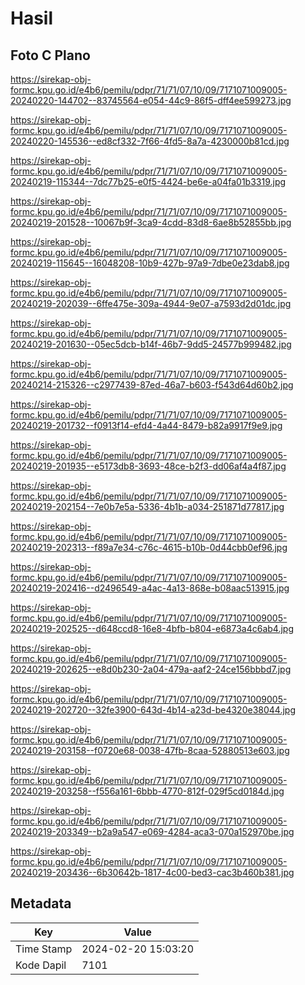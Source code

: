# Hasil

## Foto C Plano

https://sirekap-obj-formc.kpu.go.id/e4b6/pemilu/pdpr/71/71/07/10/09/7171071009005-20240220-144702--83745564-e054-44c9-86f5-dff4ee599273.jpg

https://sirekap-obj-formc.kpu.go.id/e4b6/pemilu/pdpr/71/71/07/10/09/7171071009005-20240220-145536--ed8cf332-7f66-4fd5-8a7a-4230000b81cd.jpg

https://sirekap-obj-formc.kpu.go.id/e4b6/pemilu/pdpr/71/71/07/10/09/7171071009005-20240219-115344--7dc77b25-e0f5-4424-be6e-a04fa01b3319.jpg

https://sirekap-obj-formc.kpu.go.id/e4b6/pemilu/pdpr/71/71/07/10/09/7171071009005-20240219-201528--10067b9f-3ca9-4cdd-83d8-6ae8b52855bb.jpg

https://sirekap-obj-formc.kpu.go.id/e4b6/pemilu/pdpr/71/71/07/10/09/7171071009005-20240219-115645--16048208-10b9-427b-97a9-7dbe0e23dab8.jpg

https://sirekap-obj-formc.kpu.go.id/e4b6/pemilu/pdpr/71/71/07/10/09/7171071009005-20240219-202039--6ffe475e-309a-4944-9e07-a7593d2d01dc.jpg

https://sirekap-obj-formc.kpu.go.id/e4b6/pemilu/pdpr/71/71/07/10/09/7171071009005-20240219-201630--05ec5dcb-b14f-46b7-9dd5-24577b999482.jpg

https://sirekap-obj-formc.kpu.go.id/e4b6/pemilu/pdpr/71/71/07/10/09/7171071009005-20240214-215326--c2977439-87ed-46a7-b603-f543d64d60b2.jpg

https://sirekap-obj-formc.kpu.go.id/e4b6/pemilu/pdpr/71/71/07/10/09/7171071009005-20240219-201732--f0913f14-efd4-4a44-8479-b82a9917f9e9.jpg

https://sirekap-obj-formc.kpu.go.id/e4b6/pemilu/pdpr/71/71/07/10/09/7171071009005-20240219-201935--e5173db8-3693-48ce-b2f3-dd06af4a4f87.jpg

https://sirekap-obj-formc.kpu.go.id/e4b6/pemilu/pdpr/71/71/07/10/09/7171071009005-20240219-202154--7e0b7e5a-5336-4b1b-a034-251871d77817.jpg

https://sirekap-obj-formc.kpu.go.id/e4b6/pemilu/pdpr/71/71/07/10/09/7171071009005-20240219-202313--f89a7e34-c76c-4615-b10b-0d44cbb0ef96.jpg

https://sirekap-obj-formc.kpu.go.id/e4b6/pemilu/pdpr/71/71/07/10/09/7171071009005-20240219-202416--d2496549-a4ac-4a13-868e-b08aac513915.jpg

https://sirekap-obj-formc.kpu.go.id/e4b6/pemilu/pdpr/71/71/07/10/09/7171071009005-20240219-202525--d648ccd8-16e8-4bfb-b804-e6873a4c6ab4.jpg

https://sirekap-obj-formc.kpu.go.id/e4b6/pemilu/pdpr/71/71/07/10/09/7171071009005-20240219-202625--e8d0b230-2a04-479a-aaf2-24ce156bbbd7.jpg

https://sirekap-obj-formc.kpu.go.id/e4b6/pemilu/pdpr/71/71/07/10/09/7171071009005-20240219-202720--32fe3900-643d-4b14-a23d-be4320e38044.jpg

https://sirekap-obj-formc.kpu.go.id/e4b6/pemilu/pdpr/71/71/07/10/09/7171071009005-20240219-203158--f0720e68-0038-47fb-8caa-52880513e603.jpg

https://sirekap-obj-formc.kpu.go.id/e4b6/pemilu/pdpr/71/71/07/10/09/7171071009005-20240219-203258--f556a161-6bbb-4770-812f-029f5cd0184d.jpg

https://sirekap-obj-formc.kpu.go.id/e4b6/pemilu/pdpr/71/71/07/10/09/7171071009005-20240219-203349--b2a9a547-e069-4284-aca3-070a152970be.jpg

https://sirekap-obj-formc.kpu.go.id/e4b6/pemilu/pdpr/71/71/07/10/09/7171071009005-20240219-203436--6b30642b-1817-4c00-bed3-cac3b460b381.jpg


## Metadata

| Key        | Value               |
| ---------- | ------------------- |
| Time Stamp | 2024-02-20 15:03:20 |
| Kode Dapil | 7101                |



